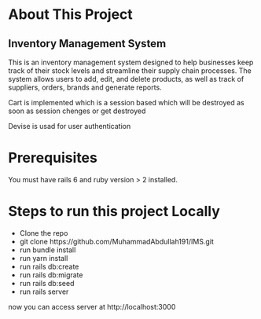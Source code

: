 <h1>About This Project</h1>
<h2>Inventory Management System</h2>

This is an inventory management system designed to help businesses keep track of their stock levels and streamline their supply chain processes. The system allows users to add, edit, and delete products, as well as track of suppliers, orders, brands and generate reports.

Cart is implemented which is a session based which will be destroyed as soon as session chenges or get destroyed

Devise is usad for user authentication

<h1>Prerequisites</h1>
You must have rails 6 and ruby version > 2 installed.

<h1>Steps to run this project Locally</h1>
<ul>
	<li>Clone the repo</li>
	<li>git clone https://github.com/MuhammadAbdullah191/IMS.git</li>
	<li>run bundle install</li>
	<li>run yarn install</li>
	<li>run rails db:create</li>
	<li>run rails db:migrate</li>
	<li>run rails db:seed</li>
	<li>run rails server</li>
</ul>
 now you can access server at http://localhost:3000

 <br/>
<br/>